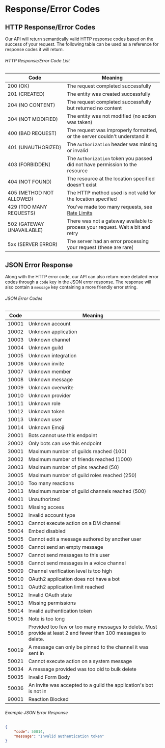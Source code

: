 # Response/Error Codes

## HTTP Response/Error Codes

Our API will return semantically valid HTTP response codes based on the success of your request. The following table can be used as a reference for response codes it will return.

###### HTTP Response/Error Code List

| Code | Meaning |
|------|---------|
| 200 (OK) | The request completed successfully |
| 201 (CREATED) | The entity was created successfully |
| 204 (NO CONTENT) | The request completed successfully but returned no content |
| 304 (NOT MODIFIED) | The entity was not modified (no action was taken) |
| 400 (BAD REQUEST) | The request was improperly formatted, or the server couldn't understand it |
| 401 (UNAUTHORIZED) | The `Authorization` header was missing or invalid |
| 403 (FORBIDDEN) | The `Authorization` token you passed did not have permission to the resource |
| 404 (NOT FOUND) | The resource at the location specified doesn't exist |
| 405 (METHOD NOT ALLOWED) | The HTTP method used is not valid for the location specified |
| 429 (TOO MANY REQUESTS) | You've made too many requests, see [Rate Limits](#DOCS_RATE_LIMITS/rate-limits) |
| 502 (GATEWAY UNAVAILABLE) | There was not a gateway available to process your request. Wait a bit and retry |
| 5xx (SERVER ERROR) | The server had an error processing your request (these are rare) |

## JSON Error Response

Along with the HTTP error code, our API can also return more detailed error codes through a `code` key in the JSON error response. The response will also contain a `message` key containing a more friendly error string.

###### JSON Error Codes

| Code | Meaning |
|------|---------|
| 10001 | Unknown account |
| 10002 | Unknown application |
| 10003 | Unknown channel |
| 10004 | Unknown guild |
| 10005 | Unknown integration |
| 10006 | Unknown invite |
| 10007 | Unknown member |
| 10008 | Unknown message |
| 10009 | Unknown overwrite |
| 10010 | Unknown provider |
| 10011 | Unknown role |
| 10012 | Unknown token |
| 10013 | Unknown user |
| 10014 | Unknown Emoji |
| 20001 | Bots cannot use this endpoint |
| 20002 | Only bots can use this endpoint |
| 30001 | Maximum number of guilds reached (100) |
| 30002 | Maximum number of friends reached (1000) |
| 30003 | Maximum number of pins reached (50) |
| 30005 | Maximum number of guild roles reached (250) |
| 30010 | Too many reactions |
| 30013 | Maximum number of guild channels reached (500) |
| 40001 | Unauthorized |
| 50001 | Missing access |
| 50002 | Invalid account type |
| 50003 | Cannot execute action on a DM channel |
| 50004 | Embed disabled |
| 50005 | Cannot edit a message authored by another user |
| 50006 | Cannot send an empty message |
| 50007 | Cannot send messages to this user |
| 50008 | Cannot send messages in a voice channel |
| 50009 | Channel verification level is too high |
| 50010 | OAuth2 application does not have a bot |
| 50011 | OAuth2 application limit reached |
| 50012 | Invalid OAuth state |
| 50013 | Missing permissions |
| 50014 | Invalid authentication token |
| 50015 | Note is too long |
| 50016 | Provided too few or too many messages to delete. Must provide at least 2 and fewer than 100 messages to delete. |
| 50019 | A message can only be pinned to the channel it was sent in |
| 50021 | Cannot execute action on a system message |
| 50034 | A message provided was too old to bulk delete |
| 50035 | Invalid Form Body |
| 50036 | An invite was accepted to a guild the application's bot is not in |
| 90001 | Reaction Blocked |

###### Example JSON Error Response

```json
{
    "code": 50014,
    "message": "Invalid authentication token"
}
```
